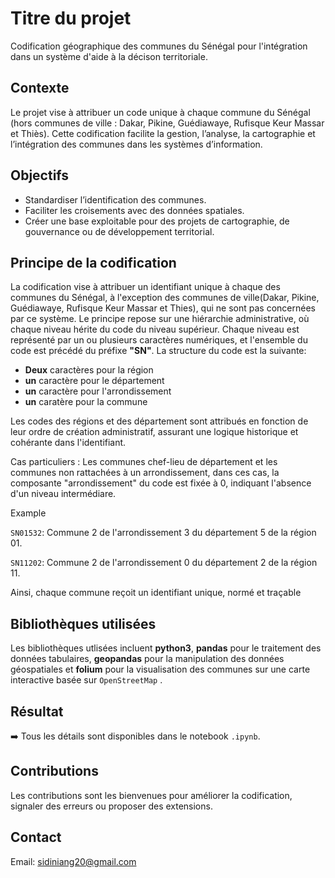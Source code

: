 # Titre du projet
Codification géographique des communes du Sénégal pour l'intégration dans un système d'aide à la décison territoriale.
## Contexte
Le projet vise à attribuer un code unique à chaque commune du Sénégal (hors communes de ville : Dakar, Pikine, Guédiawaye, Rufisque Keur Massar et Thiès). Cette codification facilite la gestion, l’analyse, la cartographie et l’intégration des communes dans les systèmes d’information.
## Objectifs
* Standardiser l’identification des communes.
* Faciliter les croisements avec des données spatiales.
* Créer une base exploitable pour des projets de cartographie, de gouvernance ou de développement territorial.
## Principe de la codification
La codification vise à attribuer un identifiant unique à chaque des communes du Sénégal, à l'exception des communes de ville(Dakar, Pikine, Guédiawaye, Rufisque Keur Massar et Thies), qui ne sont pas concernées par ce système. Le principe repose sur une hiérarchie administrative, où chaque niveau hérite du code du niveau supérieur. Chaque niveau est représenté par un ou plusieurs caractères numériques, et l'ensemble du code est précédé du préfixe **"SN"**. La structure du code est la suivante:
* **Deux** caractères pour la région
* **un** caractère pour le département
* **un** caractère pour l'arrondissement
* **un** caratère pour la commune

Les codes des régions et des département sont attribués en fonction de leur ordre de création administratif, assurant une logique historique et cohérante dans l'identifiant.

Cas particuliers : Les communes chef-lieu de département et les communes non rattachées à un arrondissement, dans ces cas, la composante "arrondissement" du code est fixée à 0, indiquant l'absence d'un niveau intermédiare.

Example

`SN01532`: Commune 2 de l'arrondissement 3 du département 5 de la région 01.

`SN11202`: Commune 2 de l'arrondissement 0 du département 2 de la région 11.

Ainsi, chaque commune reçoit un identifiant unique, normé et traçable

## Bibliothèques utilisées
Les bibliothèques utlisées incluent **python3**,  **pandas** pour le traitement des données tabulaires, **geopandas** pour la manipulation des données géospatiales et **folium** pour la visualisation des communes sur une carte interactive basée sur `OpenStreetMap`
.
## Résultat
➡️ Tous les détails sont disponibles dans le notebook `.ipynb`.
## Contributions
Les contributions sont les bienvenues pour améliorer la codification, signaler des erreurs ou proposer des extensions.
## Contact
Email: sidiniang20@gmail.com

